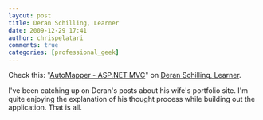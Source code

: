 ```yaml
---
layout: post
title: Deran Schilling, Learner
date: 2009-12-29 17:41
author: chrispelatari
comments: true
categories: [professional_geek]
---
```


<p>Check this: "<a href="http://feedproxy.google.com/~r/derans/~3/AJiK02ER6Ws/automapper-aspnet-mvc.html">AutoMapper 
- ASP.NET MVC</a>" on <a href="http://derans.blogspot.com/">Deran Schilling, 
Learner</a>. </p>
<p>I've been catching up on Deran's posts about his wife's portfolio site. I'm 
quite enjoying the explanation of his thought process while building out 
the application. That is all.</p>
